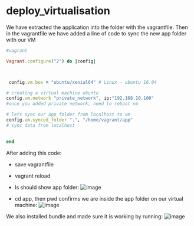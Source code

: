 # deploy_virtualisation
We have extracted the application into the folder with the vagrantfile. Then in the vagrantfile we have added a line of code to sync the new app folder with our VM

```ruby 
#vagrant

Vagrant.configure("2") do |config|



 config.vm.box = "ubuntu/xenial64" # Linux - ubuntu 16.04

# creating a virtual machine ubuntu 
config.vm.network "private_network", ip:"192.168.10.100"
#once you added private network, need to reboot vm

# lets sync our app folder from localhost to vm
config.vm.synced_folder ".", "/home/vagrant/app"
# sync data from localhost 

 
end
```

After adding this code:
- save vagrantfile
- vagrant reload 
- ls should show app folder:
![image](https://user-images.githubusercontent.com/110176257/184627719-568112d1-e9c2-4bc3-afa8-b30e6bbccc66.png)

- cd app, then pwd confirms we are inside the app folder on our virtual machine:
![image](https://user-images.githubusercontent.com/110176257/184627791-8457ffb6-2320-4a99-996b-d2b2f5b15ea3.png)

We also installed bundle and made sure it is working by running:
![image](https://user-images.githubusercontent.com/110176257/184634233-7635af48-d6bd-4a23-ae57-ff948d5ddfe4.png)


